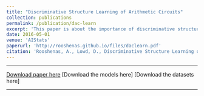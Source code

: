 ```yaml
---
title: "Discriminative Structure Learning of Arithmetic Circuits"
collection: publications
permalink: /publication/dac-learn
excerpt: 'This paper is about the importance of discriminative structure learning in comparison to discriminative parameter learning and generative learning for conditional arithemtic circuits. <br> <img style="width:40%; height:auto;" src="/images/daclearn.png">'
date: 2016-05-01
venue: 'AIStats'
paperurl: 'http://rooshenas.github.io/files/daclearn.pdf'
citation: 'Rooshenas, A., Lowd, D., Discriminative Structure Learning of Arithmetic Circuits, In Proc. of 19th International Conference on Artificial Intelligence and Statistics (AISTATS), 2016.'
---
```


---
[Download paper here](http://rooshenas.github.io/files/daclearn.pdf)
[Download the models here]
[Download the datasets here]

--- 


